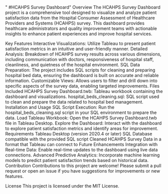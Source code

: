 " #HCAHPS Survey Dashboard"
Overview
The HCAHPS Survey Dashboard project is a comprehensive tool designed to visualize and analyze patient satisfaction data from the Hospital Consumer Assessment of Healthcare Providers and Systems (HCAHPS) survey. This dashboard provides healthcare administrators and quality improvement teams with actionable insights to enhance patient experiences and improve hospital services.

Key Features
Interactive Visualizations: Utilize Tableau to present patient satisfaction metrics in an intuitive and user-friendly manner.
Detailed Analysis: Breakdown of HCAHPS survey results across various dimensions, including communication with doctors, responsiveness of hospital staff, cleanliness, and quietness of the hospital environment.
SQL Data Preparation: The project includes SQL scripts for cleaning and preparing hospital bed data, ensuring the dashboard is built on accurate and reliable information.
Customizable Views: Allows users to filter and drill down into specific aspects of the survey data, enabling targeted improvements.
Files Included
HCAHPS Survey Dashboard.twb: Tableau workbook containing the dashboard and visualizations.
hospital_beds_cleaning.sql: SQL script used to clean and prepare the data related to hospital bed management.
Installation and Usage
SQL Script Execution: Run the hospital_beds_cleaning.sql script in your SQL environment to prepare the data.
Load Tableau Workbook: Open the HCAHPS Survey Dashboard.twb file in Tableau Desktop.
Explore the Dashboard: Interact with the dashboard to explore patient satisfaction metrics and identify areas for improvement.
Requirements
Tableau Desktop (version 2020.4 or later)
SQL Database compatible with the provided SQL script
Cleaned HCAHPS Survey Data in a format that Tableau can connect to
Future Enhancements
Integration with Real-time Data: Enable real-time updates to the dashboard using live data connections.
Advanced Predictive Analytics: Incorporate machine learning models to predict patient satisfaction trends based on historical data.
Contribution
Contributions to this project are welcome! Please submit a pull request or open an issue if you have suggestions for improvements or new features.

License
This project is licensed under the MIT License.
